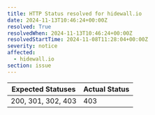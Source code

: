 ```yaml
---
title: HTTP Status resolved for hidewall.io
date: 2024-11-13T10:46:24+00:00Z
resolved: True
resolvedWhen: 2024-11-13T10:46:24+00:00Z
resolvedStartTime: 2024-11-08T11:28:04+00:00Z
severity: notice
affected:
  - hidewall.io
section: issue
---
```


| Expected Statuses | Actual Status  |
|-------------------|----------------|
| 200, 301, 302, 403 | 403 |
